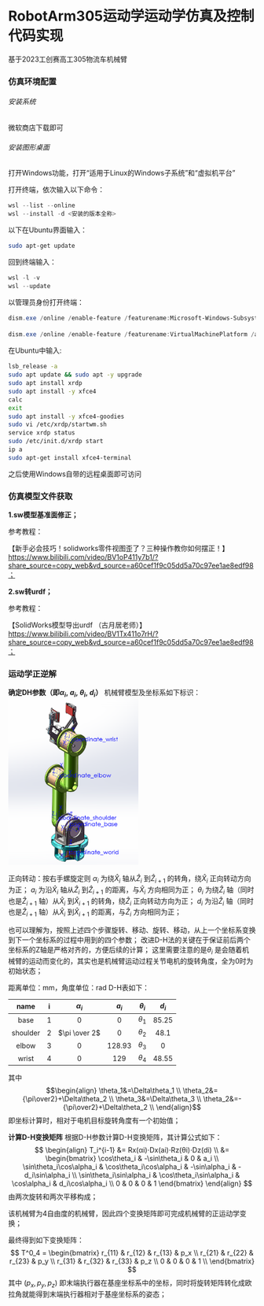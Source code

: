# RobotArm305运动学运动学仿真及控制代码实现

基于2023工创赛高工305物流车机械臂

### 仿真环境配置
###### 安装系统

微软商店下载即可

###### 安装图形桌面

打开Windows功能，打开“适用于Linux的Windows子系统”和“虚拟机平台”

打开终端，依次输入以下命令：
```powershell
wsl --list --online
wsl --install -d <安装的版本全称>
```

以下在Ubuntu界面输入：
```bash
sudo apt-get update
```

回到终端输入：
```powershell
wsl -l -v
wsl --update
```

以管理员身份打开终端：
```powershell
dism.exe /online /enable-feature /featurename:Microsoft-Windows-Subsystem-Linux /all /norestart

dism.exe /online /enable-feature /featurename:VirtualMachinePlatform /all /norestart
```

在Ubuntu中输入:
```bash
lsb_release -a
sudo apt update && sudo apt -y upgrade
sudo apt install xrdp
sudo apt install -y xfce4
calc
exit
sudo apt install -y xfce4-goodies
sudo vi /etc/xrdp/startwm.sh
service xrdp status
sudo /etc/init.d/xrdp start
ip a 
sudo apt-get install xfce4-terminal
```
之后使用Windows自带的远程桌面即可访问

### 仿真模型文件获取

**1.sw模型基准面修正；**

参考教程：

【新手必会技巧！solidworks零件视图歪了？三种操作教你如何摆正！】 https://www.bilibili.com/video/BV1oP411y7b1/?share_source=copy_web&vd_source=a60cef1f9c05dd5a70c97ee1ae8edf98；

**2.sw转urdf；**

参考教程：

【SolidWorks模型导出urdf   （古月居老师）】 https://www.bilibili.com/video/BV1Tx411o7rH/?share_source=copy_web&vd_source=a60cef1f9c05dd5a70c97ee1ae8edf98；

### 运动学正逆解

**确定DH参数（即$\alpha_i,~a_i,~\theta_i,~d_i$）**
机械臂模型及坐标系如下标识：
<img src="./assets/Pasted image 20250212044818.png" alt="Pasted image 20250212044818.png" style="zoom: 33%;" />

正向转动：按右手螺旋定则
$\alpha_i$ 为绕$\hat{X}_i$ 轴从$\hat{Z}_i$ 到$\hat{Z}_{i+1}$ 的转角，绕$\hat{X}_i$ 正向转动方向为正；
$a_i$ 为沿$\hat{X}_i$ 轴从$\hat{Z}_i$ 到$\hat{Z}_{i+1}$ 的距离，与$\hat{X}_i$ 方向相同为正；
$\theta_i$ 为绕$\hat{Z}_{i}$ 轴（同时也是$\hat{Z}_{i+1}$ 轴）从$\hat{X}_{i}$ 到$\hat{X}_{i+1}$ 的转角，绕$\hat{Z}_{i}$ 正向转动方向为正；
$d_i$ 为沿$\hat{Z}_{i}$ 轴（同时也是$\hat{Z}_{i+1}$ 轴）从$\hat{X}_{i}$ 到$\hat{X}_{i+1}$ 的距离，与$\hat{Z}_{i}$ 方向相同为正；

也可以理解为，按照上述四个步骤旋转、移动、旋转、移动，从上一个坐标系变换到下一个坐标系的过程中用到的四个参数；
改进D-H法的关键在于保证前后两个坐标系的Z轴是严格对齐的，方便后续的计算；
这里需要注意的是$\theta_i$ 是会随着机械臂的运动而变化的，其实也是机械臂运动过程关节电机的旋转角度，全为0时为初始状态；

距离单位：mm，角度单位：rad
D-H表如下：

|   name   |  i  |  $\alpha_i$   | $a_i$  | $\theta_i$ | $d_i$ |
| :------: | :-: | :-----------: | :----: | :--------: | :---: |
|   base   |  1  |       0       |   0    | $\theta_1$ | 85.25 |
| shoulder |  2  | $\pi \over 2$ |   0    | $\theta_2$ | 48.1  |
|  elbow   |  3  |       0       | 128.93 | $\theta_3$ |   0   |
|  wrist   |  4  |       0       |  129   | $\theta_4$ | 48.55 |
其中$$\begin{align}
\theta_1&=\Delta\theta_1 \\
\theta_2&={\pi\over2}+\Delta\theta_2 \\
\theta_3&=\Delta\theta_3 \\
\theta_2&=-{\pi\over2}+\Delta\theta_2 \\
\end{align}$$
即坐标计算时，相对于电机目标旋转角度有一个初始值；

**计算D-H变换矩阵**
根据D-H参数计算D-H变换矩阵，其计算公式如下：
$$
\begin{align}
T_i^{i-1} &= Rx​(αi​)⋅Dx​(ai​)⋅Rz​(θi​)⋅Dz​(di​) \\ 
&= \begin{bmatrix}
\cos\theta_i & -\sin\theta_i & 0 & a_i \\
\sin\theta_i\cos\alpha_i & \cos\theta_i\cos\alpha_i & -\sin\alpha_i & -d_i\sin\alpha_i \\
\sin\theta_i\sin\alpha_i & \cos\theta_i\sin\alpha_i & \cos\alpha_i & d_i\cos\alpha_i \\
0 & 0 & 0 & 1
\end{bmatrix}
\end{align}
$$
由两次旋转和两次平移构成；

该机械臂为4自由度的机械臂，因此四个变换矩阵即可完成机械臂的正运动学变换；

最终得到如下变换矩阵：
$$
T^0_4 = \begin{bmatrix}
r_{11} & r_{12} & r_{13} & p_x \\
r_{21} & r_{22} & r_{23} & p_y \\
r_{31} & r_{32} & r_{33} & p_z \\
0 & 0 & 0 & 1 \\
\end{bmatrix}
$$
其中 $(p_x, p_y, p_z)$ 即末端执行器在基座坐标系中的坐标，同时将旋转矩阵转化成欧拉角就能得到末端执行器相对于基座坐标系的姿态；


